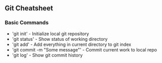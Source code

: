 ## Git Cheatsheet

### Basic Commands
* 'git init' - Initialize local git repository
* 'git status' - Show status of working directory
* 'git add' - Add everything in current directory
 to git index
 * 'git commit -m "Some message"' - Commit current work to local repo
 * 'git log' - Show git commit history 
